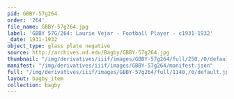 ```yaml
---
pid: GBBY-57g264
order: '264'
file_name: GBBY-57g264.jpg
label: 'GBBY 57G/264: Laurie Vejar - Football Player - c1931-1932'
_date: 1931-1932
object_type: glass plate negative
source: http://archives.nd.edu/Bagby/GBBY-57g264.jpg
thumbnail: "/img/derivatives/iiif/images/GBBY-57g264/full/250,/0/default.jpg"
manifest: "/img/derivatives/iiif/images/GBBY-57g264/manifest.json"
full: "/img/derivatives/iiif/images/GBBY-57g264/full/1140,/0/default.jpg"
layout: bagby_item
collection: bagby
---
```

